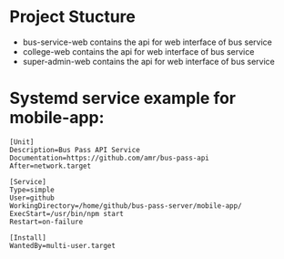 # Project Stucture

- bus-service-web contains the api for web interface of bus service
- college-web contains the api for web interface of bus service
- super-admin-web contains the api for web interface of bus service

# Systemd service example for mobile-app:
```
[Unit]
Description=Bus Pass API Service
Documentation=https://github.com/amr/bus-pass-api
After=network.target

[Service]
Type=simple
User=github
WorkingDirectory=/home/github/bus-pass-server/mobile-app/
ExecStart=/usr/bin/npm start
Restart=on-failure

[Install]
WantedBy=multi-user.target
```